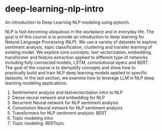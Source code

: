 # deep-learning-nlp-intro
An introduction to Deep Learning NLP modeling using pytorch.

NLP is fast becoming ubiquitous in the workplace and in everyday life. The goal is of this course is to provide an introduction to deep learning for Natural Language Processing (NLP).  We use a variety of datasets to explore sentiment analysis, topic classification, clustering and transfer learning of existing model. We explore core concepts: text vectorization, embedding, transformer and feature extraction applied to different type of networks including fully connected models, LSTM, convolutional layers and BERT. The goal of the course is to demystify concepts and show how to practically build and train NLP deep learning models applied to specific datasets. In the last section, we examine how to leverage LLM in NLP deep learning modeling applications.


1. Sentinement analysis and textvectorization intro to NLP
2. Dense neural network and embedding for NLP
3. Recurrent Neural network for NLP sentiment analysis
4. Convolution Neural network for NLP sentiment analysis
5. Transformers for NLP sentiment analysis: BERT
6. Topic modeling intro
7. Topic modeling: BERTopic
